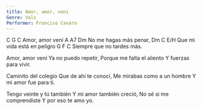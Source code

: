 ```yaml
---
title: Amor, amor, veni
Genre: Vals
Performer: Franciso Canaro
---
```


C      G      C
Amor, amor vení
A       A7       Dm
No me hagas más penar,
Dm    C   E/H
Que mi vida está en peligro
G        F          C
Siempre que no tardes más.

Amor, amor vení
Ya no puedo repetir,
Porque me falta el aliento
Y fuerzas para vivir.

Caminito del colegio
Que de ahí te conocí,
Me mirabas como a un hombre
Y mi amor fue para ti.

Tengo veinte y tú también
Y mi amor también creció,
No sé si me comprendiste
Y por eso te amo yo.
